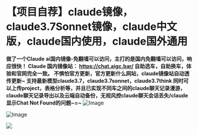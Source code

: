 # **【项目自荐】claude镜像，claude3.7Sonnet镜像，claude中文版，claude国内使用，claude国外通用**


**做了一个Claude ai国内镜像-免翻墙可以访问，主打的是国内免翻墙可以访问，响应很快！
Claude 国内镜像站： https://chat.aigc.bar/ 自助选车，自助换车，体验和官网完全一致。
不惧怕官方更新，官方更新什么网站，claude镜像站自动透传更新~
支持最新模型claude3.7，claude3.7sonnet，claude3.7think
同时可以上传project，表格分析等，并且已实现不同车之间的claude聊天记录漫游，claude聊天记录导出以及云端自动备份，无视风控claude聊天会话丢失/claude显示Chat Not Found的问题~=~**
![Image](https://github.com/user-attachments/assets/514ea2f8-2a48-447d-a19b-10bd42dfd494)

![Image](https://github.com/user-attachments/assets/6d601933-a19e-491f-b50c-d7dd89eb1bf0)

![](https://pic1.imgdb.cn/item/67dfd2f088c538a9b5c5125b.png)
<meta name="google-site-verification" content="yEFPpUYd849yFyrcLaARh4djfD4tRwRQk2Pl1cWzr0s" />
